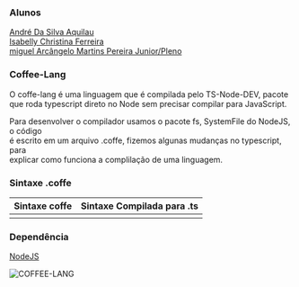 ### Alunos 
[André Da Silva Aquilau](https://github.com/AndreAquilau)<br>
[Isabelly Christina Ferreira](https://github.com/isabelly46)<br>
[miguel Arcângelo Martins Pereira Junior/Pleno](https://github.com/miguelarcjr)<br>

### Coffee-Lang
<p>
O coffe-lang é uma linguagem que é compilada pelo TS-Node-DEV, pacote que roda typescript direto no Node sem precisar compilar para JavaScript.
</p>
<p>
Para desenvolver o compilador usamos o pacote fs, SystemFile do NodeJS, o código <br>
é escrito em um arquivo .coffe, fizemos algunas mudanças no typescript, para <br>
explicar como funciona a complilação de uma linguagem.
</p>

### Sintaxe .coffe
<table>
    <thead>
        <th>
            Sintaxe coffe
        </th>
        <th>
            Sintaxe Compilada para .ts
        </th>
    </thead>
    <tbody>
        <tr>
            <td></td>
        </tr>
    </tbody>
</table>

### Dependência
[NodeJS](https://nodejs.org/en/)


![COFFEE-LANG](https://img.shields.io/badge/-Coffee%20Lang-944058?style=flat-square&logo=coffee&logoColor=white)